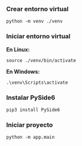 <h3>Crear entorno virtual</h3>
<pre><code>python -m venv ./venv</code></pre>

<h3>Iniciar entorno virtual</h3>
<p><strong>En Linux:</strong></p>
<pre><code>source ./venv/bin/activate</code></pre>

<p><strong>En Windows:</strong></p>
<pre><code>.\venv\Scripts\activate</code></pre>

<h3>Instalar PySide6</h3>
<pre><code>pip3 install PySide6</code></pre>

<h3>Iniciar proyecto</h3>
<pre><code>python -m app.main</code></pre>


